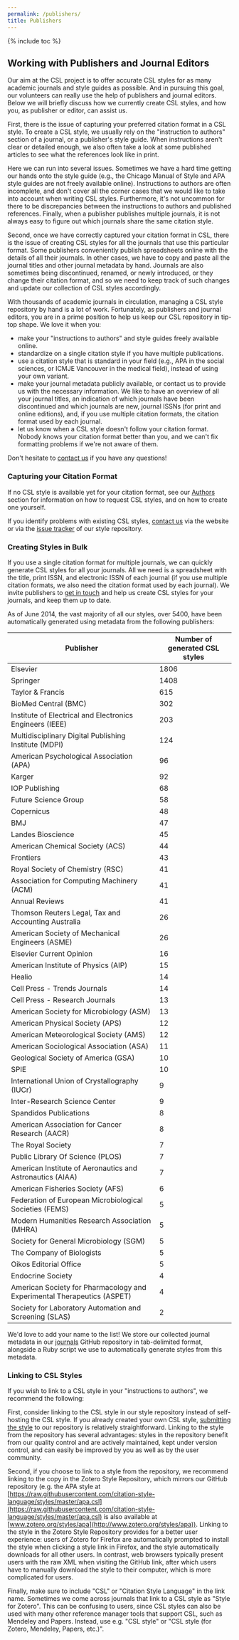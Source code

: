 ```yaml
---
permalink: /publishers/
title: Publishers
---
```

{% include toc %}

## Working with Publishers and Journal Editors

Our aim at the CSL project is to offer accurate CSL styles for as many academic journals and style guides as possible.
And in pursuing this goal, our volunteers can really use the help of publishers and journal editors.
Below we will briefly discuss how we currently create CSL styles, and how you, as publisher or editor, can assist us.

First, there is the issue of capturing your preferred citation format in a CSL style.
To create a CSL style, we usually rely on the "instruction to authors" section of a journal, or a publisher's style guide.
When instructions aren't clear or detailed enough, we also often take a look at some published articles to see what the references look like in print.

Here we can run into several issues.
Sometimes we have a hard time getting our hands onto the style guide (e.g., the Chicago Manual of Style and APA style guides are not freely available online).
Instructions to authors are often incomplete, and don't cover all the corner cases that we would like to take into account when writing CSL styles.
Furthermore, it's not uncommon for there to be discrepancies between the instructions to authors and published references.
Finally, when a publisher publishes multiple journals, it is not always easy to figure out which journals share the same citation style.

Second, once we have correctly captured your citation format in CSL, there is the issue of creating CSL styles for all the journals that use this particular format.
Some publishers conveniently publish spreadsheets online with the details of all their journals.
In other cases, we have to copy and paste all the journal titles and other journal metadata by hand.
Journals are also sometimes being discontinued, renamed, or newly introduced, or they change their citation format, and so we need to keep track of such changes and update our collection of CSL styles accordingly.

With thousands of academic journals in circulation, managing a CSL style repository by hand is a lot of work.
Fortunately, as publishers and journal editors, you are in a prime position to help us keep our CSL repository in tip-top shape.
We love it when you:

* make your "instructions to authors" and style guides freely available online.
* standardize on a single citation style if you have multiple publications.
* use a citation style that is standard in your field (e.g., APA in the social sciences, or ICMJE Vancouver in the medical field), instead of using your own variant.
* make your journal metadata publicly available, or contact us to provide us with the necessary information.
We like to have an overview of all your journal titles, an indication of which journals have been discontinued and which journals are new, journal ISSNs (for print and online editions), and, if you use multiple citation formats, the citation format used by each journal.
* let us know when a CSL style doesn't follow your citation format.
Nobody knows your citation format better than you, and we can't fix formatting problems if we're not aware of them.

Don't hesitate to [contact us](/contact/) if you have any questions!

### Capturing your Citation Format

If no CSL style is available yet for your citation format, see our [Authors](/authors/) section for information on how to request CSL styles, and on how to create one yourself.

If you identify problems with existing CSL styles, [contact us](/contact/) via the website or via the [issue tracker](https://github.com/citation-style-language/styles/issues) of our style repository.

### Creating Styles in Bulk

If you use a single citation format for multiple journals, we can quickly generate CSL styles for all your journals.
All we need is a spreadsheet with the title, print ISSN, and electronic ISSN of each journal (if you use multiple citation formats, we also need the citation format used by each journal).
We invite publishers to [get in touch](/contact/) and help us create CSL styles for your journals, and keep them up to date.

As of June 2014, the vast majority of all our styles, over 5400, have been automatically generated using metadata from the following publishers:

|Publisher|Number of generated CSL styles|
|--- |--- |
|Elsevier|1806|
|Springer|1408|
|Taylor & Francis|615|
|BioMed Central (BMC)|302|
|Institute of Electrical and Electronics Engineers (IEEE)|203|
|Multidisciplinary Digital Publishing Institute (MDPI)|124|
|American Psychological Association (APA)|96|
|Karger|92|
|IOP Publishing|68|
|Future Science Group|58|
|Copernicus|48|
|BMJ|47|
|Landes Bioscience|45|
|American Chemical Society (ACS)|44|
|Frontiers|43|
|Royal Society of Chemistry (RSC)|41|
|Association for Computing Machinery (ACM)|41|
|Annual Reviews|41|
|Thomson Reuters Legal, Tax and Accounting Australia|26|
|American Society of Mechanical Engineers (ASME)|26|
|Elsevier Current Opinion|16|
|American Institute of Physics (AIP)|15|
|Healio|14|
|Cell Press - Trends Journals|14|
|Cell Press - Research Journals|13|
|American Society for Microbiology (ASM)|13|
|American Physical Society (APS)|12|
|American Meteorological Society (AMS)|12|
|American Sociological Association (ASA)|11|
|Geological Society of America (GSA)|10|
|SPIE|10|
|International Union of Crystallography (IUCr)|9|
|Inter-Research Science Center|9|
|Spandidos Publications|8|
|American Association for Cancer Research (AACR)|8|
|The Royal Society|7|
|Public Library Of Science (PLOS)|7|
|American Institute of Aeronautics and Astronautics (AIAA)|7|
|American Fisheries Society (AFS)|6|
|Federation of European Microbiological Societies (FEMS)|5|
|Modern Humanities Research Association (MHRA)|5|
|Society for General Microbiology (SGM)|5|
|The Company of Biologists|5|
|Oikos Editorial Office|5|
|Endocrine Society|4|
|American Society for Pharmacology and Experimental Therapeutics (ASPET)|4|
|Society for Laboratory Automation and Screening (SLAS)|2|

We'd love to add your name to the list! We store our collected journal metadata in our [journals](https://github.com/citation-style-language/journals) GitHub repository in tab-delimited format, alongside a Ruby script we use to automatically generate styles from this metadata.

### Linking to CSL Styles

If you wish to link to a CSL style in your "instructions to authors", we recommend the following:

First, consider linking to the CSL style in our style repository instead of self-hosting the CSL style.
If you already created your own CSL style, [submitting the style](https://github.com/citation-style-language/styles/blob/master/CONTRIBUTING.md) to our repository is relatively straightforward.
Linking to the style from the repository has several advantages: styles in the repository benefit from our quality control and are actively maintained, kept under version control, and can easily be improved by you as well as by the user community.

Second, if you choose to link to a style from the repository, we recommend linking to the copy in the Zotero Style Repository, which mirrors our GitHub repository (e.g. the APA style at [https://raw.githubusercontent.com/citation-style-language/styles/master/apa.csl](https://raw.githubusercontent.com/citation-style-language/styles/master/apa.csl) is also available at [www.zotero.org/styles/apa](http://www.zotero.org/styles/apa)).
Linking to the style in the Zotero Style Repository provides for a better user experience: users of Zotero for Firefox are automatically prompted to install the style when clicking a style link in Firefox, and the style automatically downloads for all other users.
In contrast, web browsers typically present users with the raw XML when visiting the GitHub link, after which users have to manually download the style to their computer, which is more complicated for users.

Finally, make sure to include "CSL" or "Citation Style Language" in the link name.
Sometimes we come across journals that link to a CSL style as "Style for Zotero".
This can be confusing to users, since CSL styles can also be used with many other reference manager tools that support CSL, such as Mendeley and Papers.
Instead, use e.g. "CSL style" or "CSL style (for Zotero, Mendeley, Papers, etc.)".
